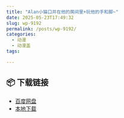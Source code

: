 ```yaml
---
title: "Alan小猫口并在他的房间里+玩他的手和脚~"
date: 2025-05-23T17:49:32
slug: wp-9192
permalink: /posts/wp-9192/
categories:
  - 动漫
  - 动漫盖
tags:

---
```




## 📦 下载链接
- [百度网盘](https://blziyuan21.com/pay-download/9192?key=406cfb6995&down_id=0)
- [本地下载](https://blziyuan21.com/pay-download/9192?key=406cfb6995&down_id=1)

